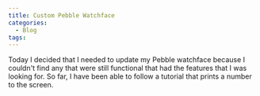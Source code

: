 ```yaml
---
title: Custom Pebble Watchface
categories:
  - Blog
tags:
---
```


Today I decided that I needed to update my Pebble watchface because I couldn't find any that were still functional that had the features that I was looking for. So far, I have been able to follow a tutorial that prints a number to the screen. 